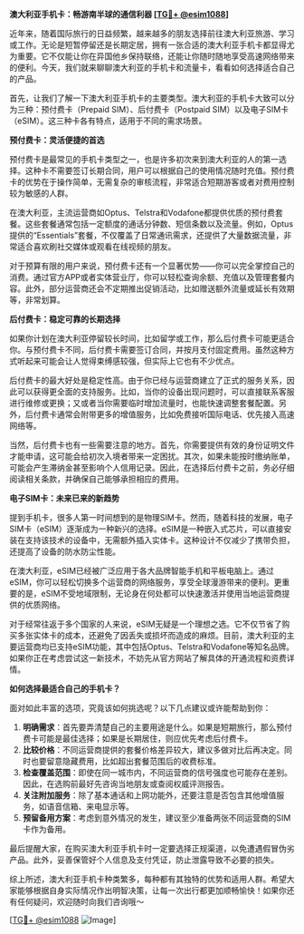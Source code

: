 **澳大利亚手机卡：畅游南半球的通信利器 [[TG💪+ @esim1088](https://t.me/s/esim1088)]**

近年来，随着国际旅行的日益频繁，越来越多的朋友选择前往澳大利亚旅游、学习或工作。无论是短暂停留还是长期定居，拥有一张合适的澳大利亚手机卡都显得尤为重要。它不仅能让你在异国他乡保持联络，还能让你随时随地享受高速网络带来的便利。今天，我们就来聊聊澳大利亚的手机卡和流量卡，看看如何选择适合自己的产品。

首先，让我们了解一下澳大利亚手机卡的主要类型。澳大利亚的手机卡大致可以分为三种：预付费卡（Prepaid SIM）、后付费卡（Postpaid SIM）以及电子SIM卡（eSIM）。这三种卡各有特点，适用于不同的需求场景。

**预付费卡：灵活便捷的首选**

预付费卡是最常见的手机卡类型之一，也是许多初次来到澳大利亚的人的第一选择。这种卡不需要签订长期合同，用户可以根据自己的使用情况随时充值。预付费卡的优势在于操作简单，无需复杂的审核流程，非常适合短期游客或者对费用控制较为敏感的人群。

在澳大利亚，主流运营商如Optus、Telstra和Vodafone都提供优质的预付费套餐。这些套餐通常包括一定额度的通话分钟数、短信条数以及流量。例如，Optus提供的“Essentials”套餐，不仅覆盖了日常通讯需求，还提供了大量数据流量，非常适合喜欢刷社交媒体或观看在线视频的朋友。

对于预算有限的用户来说，预付费卡还有一个显著优势——你可以完全掌控自己的消费。通过官方APP或者实体营业厅，你可以轻松查询余额、充值以及管理套餐内容。此外，部分运营商还会不定期推出促销活动，比如赠送额外流量或延长有效期等，非常划算。

**后付费卡：稳定可靠的长期选择**

如果你计划在澳大利亚停留较长时间，比如留学或工作，那么后付费卡可能更适合你。与预付费卡不同，后付费卡需要签订合同，并按月支付固定费用。虽然这种方式听起来可能会让人觉得束缚感较强，但实际上它也有不少优点。

后付费卡的最大好处是稳定性高。由于你已经与运营商建立了正式的服务关系，因此可以获得更全面的支持服务。比如，当你的设备出现问题时，可以直接联系客服进行维修或更换；又或者当你需要临时增加流量时，也能快速调整套餐配置。另外，后付费卡通常会附带更多的增值服务，比如免费接听国际电话、优先接入高速网络等。

当然，后付费卡也有一些需要注意的地方。首先，你需要提供有效的身份证明文件才能申请，这可能会给初次入境者带来一定困扰。其次，如果未能按时缴纳账单，可能会产生滞纳金甚至影响个人信用记录。因此，在选择后付费卡之前，务必仔细阅读相关条款，并确保自己能够承担相应的费用。

**电子SIM卡：未来已来的新趋势**

提到手机卡，很多人第一时间想到的是物理SIM卡。然而，随着科技的发展，电子SIM卡（eSIM）逐渐成为一种新兴的选择。eSIM是一种嵌入式芯片，可以直接安装在支持该技术的设备中，无需额外插入实体卡。这种设计不仅减少了携带负担，还提高了设备的防水防尘性能。

在澳大利亚，eSIM已经被广泛应用于各大品牌智能手机和平板电脑上。通过eSIM，你可以轻松切换多个运营商的网络服务，享受全球漫游带来的便利。更重要的是，eSIM不受地域限制，无论身在何处都可以快速激活并使用当地运营商提供的优质网络。

对于经常往返于多个国家的人来说，eSIM无疑是一个理想之选。它不仅节省了购买多张实体卡的成本，还避免了因丢失或损坏而造成的麻烦。目前，澳大利亚的主要运营商均已支持eSIM功能，其中包括Optus、Telstra和Vodafone等知名品牌。如果你正在考虑尝试这一新技术，不妨先从官方网站了解具体的开通流程和资费详情。

**如何选择最适合自己的手机卡？**

面对如此丰富的选项，究竟该如何挑选呢？以下几点建议或许能帮助到你：

1. **明确需求**：首先要弄清楚自己的主要用途是什么。如果是短期旅行，那么预付费卡可能是最佳选择；如果是长期居住，则应优先考虑后付费卡。
2. **比较价格**：不同运营商提供的套餐价格差异较大，建议多做对比后再决定。同时也要留意隐藏费用，比如超出套餐范围后的收费标准。
3. **检查覆盖范围**：即使在同一城市内，不同运营商的信号强度也可能存在差别。因此，在选购前最好先咨询当地朋友或查阅权威评测报告。
4. **关注附加服务**：除了基本通话和上网功能外，还要注意是否包含其他增值服务，如语音信箱、来电显示等。
5. **预留备用方案**：考虑到意外情况的发生，建议至少准备两张不同运营商的SIM卡作为备用。

最后提醒大家，在购买澳大利亚手机卡时一定要选择正规渠道，以免遭遇假冒伪劣产品。此外，妥善保管好个人信息及支付凭证，防止泄露导致不必要的损失。

综上所述，澳大利亚手机卡种类繁多，每种都有其独特的优势和适用人群。希望大家能够根据自身实际情况作出明智决策，让每一次出行都更加顺畅愉快！如果你还有任何疑问，欢迎随时向我们咨询哦～

[[TG💪+ @esim1088](https://t.me/s/esim1088) ![Image](https://i.postimg.cc/4NQfJmqS/Snipaste-2025-05-13-00-14-12.png)]